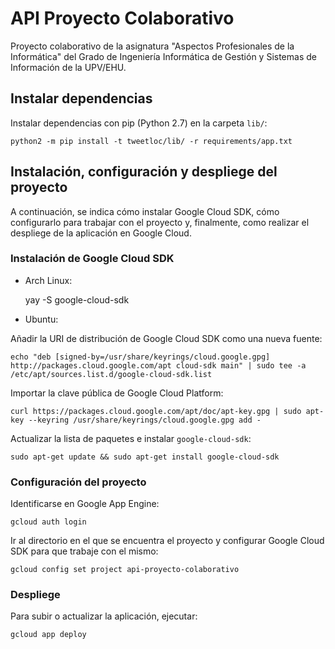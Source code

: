 # API Proyecto Colaborativo
Proyecto colaborativo de la asignatura "Aspectos Profesionales de la Informática" del Grado de Ingeniería Informática de Gestión y Sistemas de Información de la UPV/EHU.

## Instalar dependencias
Instalar dependencias con pip (Python 2.7) en la carpeta `lib/`:

    python2 -m pip install -t tweetloc/lib/ -r requirements/app.txt

## Instalación, configuración y despliege del proyecto
A continuación, se indica cómo instalar Google Cloud SDK, cómo configurarlo para trabajar con el proyecto y, finalmente, como realizar el despliege de la aplicación en Google Cloud.

### Instalación de Google Cloud SDK
- Arch Linux:

    yay -S google-cloud-sdk

- Ubuntu:

Añadir la URI de distribución de Google Cloud SDK como una nueva fuente:

    echo "deb [signed-by=/usr/share/keyrings/cloud.google.gpg] http://packages.cloud.google.com/apt cloud-sdk main" | sudo tee -a /etc/apt/sources.list.d/google-cloud-sdk.list

Importar la clave pública de Google Cloud Platform:

    curl https://packages.cloud.google.com/apt/doc/apt-key.gpg | sudo apt-key --keyring /usr/share/keyrings/cloud.google.gpg add -

Actualizar la lista de paquetes e instalar `google-cloud-sdk`:

    sudo apt-get update && sudo apt-get install google-cloud-sdk

### Configuración del proyecto

Identificarse en Google App Engine:

    gcloud auth login

Ir al directorio en el que se encuentra el proyecto y configurar Google Cloud SDK para que trabaje con el mismo:

    gcloud config set project api-proyecto-colaborativo

### Despliege
Para subir o actualizar la aplicación, ejecutar:

    gcloud app deploy
